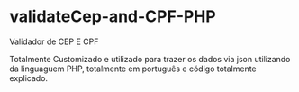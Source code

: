 # validateCep-and-CPF-PHP


Validador de CEP E CPF

Totalmente Customizado e utilizado para trazer os dados via json utilizando da linguaguem PHP, totalmente em português e código totalmente explicado.
